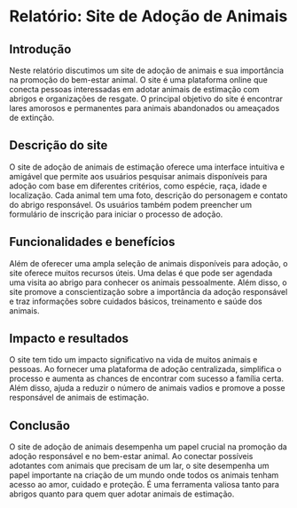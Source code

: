 # Relatório: Site de Adoção de Animais

## Introdução
Neste relatório discutimos um site de adoção de animais e sua importância na promoção do bem-estar animal. O site é uma plataforma online que conecta pessoas interessadas em adotar animais de estimação com abrigos e organizações de resgate. O principal objetivo do site é encontrar lares amorosos e permanentes para animais abandonados ou ameaçados de extinção.

## Descrição do site
O site de adoção de animais de estimação oferece uma interface intuitiva e amigável que permite aos usuários pesquisar animais disponíveis para adoção com base em diferentes critérios, como espécie, raça, idade e localização. Cada animal tem uma foto, descrição do personagem e contato do abrigo responsável. Os usuários também podem preencher um formulário de inscrição para iniciar o processo de adoção.

## Funcionalidades e benefícios
Além de oferecer uma ampla seleção de animais disponíveis para adoção, o site oferece muitos recursos úteis. Uma delas é que pode ser agendada uma visita ao abrigo para conhecer os animais pessoalmente. Além disso, o site promove a conscientização sobre a importância da adoção responsável e traz informações sobre cuidados básicos, treinamento e saúde dos animais.

## Impacto e resultados
O site tem tido um impacto significativo na vida de muitos animais e pessoas. Ao fornecer uma plataforma de adoção centralizada, simplifica o processo e aumenta as chances de encontrar com sucesso a família certa. Além disso, ajuda a reduzir o número de animais vadios e promove a posse responsável de animais de estimação.

## Conclusão
O site de adoção de animais desempenha um papel crucial na promoção da adoção responsável e no bem-estar animal. Ao conectar possíveis adotantes com animais que precisam de um lar, o site desempenha um papel importante na criação de um mundo onde todos os animais tenham acesso ao amor, cuidado e proteção. É uma ferramenta valiosa tanto para abrigos quanto para quem quer adotar animais de estimação.
